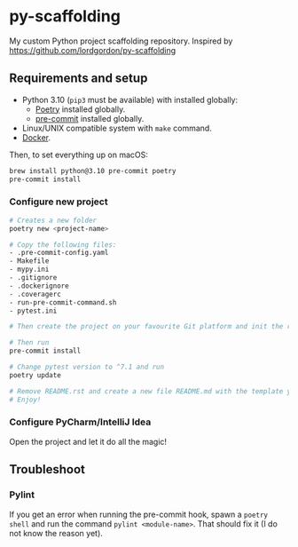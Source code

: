 # py-scaffolding
My custom Python project scaffolding repository.
Inspired by https://github.com/lordgordon/py-scaffolding

## Requirements and setup

- Python 3.10 (`pip3` must be available) with installed globally:
  - [Poetry](https://python-poetry.org) installed globally.
  - [pre-commit](https://pre-commit.com) installed globally.
- Linux/UNIX compatible system with `make` command.
- [Docker](https://www.docker.com/).

Then, to set everything up on macOS:
```sh
brew install python@3.10 pre-commit poetry
pre-commit install
```

### Configure new project

```bash
# Creates a new folder
poetry new <project-name>

# Copy the following files:
- .pre-commit-config.yaml
- Makefile
- mypy.ini
- .gitignore
- .dockerignore
- .coveragerc
- run-pre-commit-command.sh
- pytest.ini

# Then create the project on your favourite Git platform and init the repository

# Then run
pre-commit install

# Change pytest version to ^7.1 and run
poetry update

# Remove README.rst and create a new file README.md with the template you find in README_TEMPLATE.md. Fill the Introduction paragraph
# Enjoy!
```

### Configure PyCharm/IntelliJ Idea

Open the project and let it do all the magic!

## Troubleshoot

### Pylint

If you get an error when running the pre-commit hook, spawn a `poetry shell` and run the command `pylint <module-name>`.
That should fix it (I do not know the reason yet).
